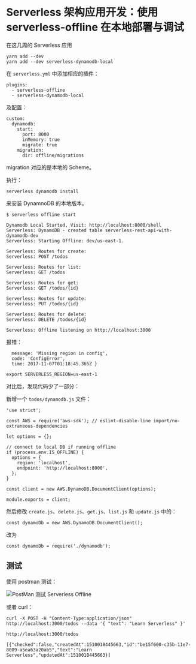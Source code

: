 Serverless 架构应用开发：使用 serverless-offline 在本地部署与调试
===

在这几周的 Serverless 应用


```
yarn add --dev 
yarn add --dev serverless-dynamodb-local
```

在 ``serverless.yml`` 中添加相应的插件：

```
plugins:
  - serverless-offline
  - serverless-dynamodb-local
```

及配置：

```
custom:
  dynamodb:
    start:
      port: 8000
      inMemory: true
      migrate: true
    migration:
      dir: offline/migrations
```

migration 对应的是本地的 Scheme。

执行：

```
serverless dynamodb install
```

来安装 DynamnoDB 的本地版本。



```
$ serverless offline start

Dynamodb Local Started, Visit: http://localhost:8000/shell
Serverless: DynamoDB - created table serverless-rest-api-with-dynamodb-dev
Serverless: Starting Offline: dev/us-east-1.

Serverless: Routes for create:
Serverless: POST /todos

Serverless: Routes for list:
Serverless: GET /todos

Serverless: Routes for get:
Serverless: GET /todos/{id}

Serverless: Routes for update:
Serverless: PUT /todos/{id}

Serverless: Routes for delete:
Serverless: DELETE /todos/{id}

Serverless: Offline listening on http://localhost:3000
```

报错：

```
  message: 'Missing region in config',
  code: 'ConfigError',
  time: 2017-11-07T01:18:45.365Z }
```

```
export SERVERLESS_REGION=us-east-1
```

对比后，发现代码少了一部分：

新增一个 ``todos/dynamodb.js`` 文件：

```
'use strict';

const AWS = require('aws-sdk'); // eslint-disable-line import/no-extraneous-dependencies

let options = {};

// connect to local DB if running offline
if (process.env.IS_OFFLINE) {
  options = {
    region: 'localhost',
    endpoint: 'http://localhost:8000',
  };
}

const client = new AWS.DynamoDB.DocumentClient(options);

module.exports = client;
```

然后修改 ``create.js``、``delete.js``、``get.js``、``list.js`` 和 ``update.js`` 中的：

```
const dynamoDb = new AWS.DynamoDB.DocumentClient();
```

改为


```
const dynamoDb = require('./dynamodb');
```


测试
---


使用 postman 测试：

![PostMan 测试 Serverless Offline](./images/postman-offline-db)

或者 curl：

```
curl -X POST -H "Content-Type:application/json" http://localhost:3000/todos --data '{ "text": "Learn Serverless" }'
```


```
http://localhost:3000/todos
```

```
[{"checked":false,"createdAt":1510018445663,"id":"be15f600-c35b-11e7-8089-a5ea63a20ab5","text":"Learn Serverless","updatedAt":1510018445663}]
```

